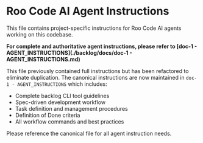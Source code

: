 # Roo Code AI Agent Instructions

This file contains project-specific instructions for Roo Code AI agents working on this codebase.

**For complete and authoritative agent instructions, please refer to [doc-1 - AGENT_INSTRUCTIONS](./backlog/docs/doc-1 - AGENT_INSTRUCTIONS.md)**

This file previously contained full instructions but has been refactored to eliminate duplication. The canonical instructions are now maintained in `doc-1 - AGENT_INSTRUCTIONS` which includes:

- Complete backlog CLI tool guidelines
- Spec-driven development workflow
- Task definition and management procedures
- Definition of Done criteria
- All workflow commands and best practices

Please reference the canonical file for all agent instruction needs.